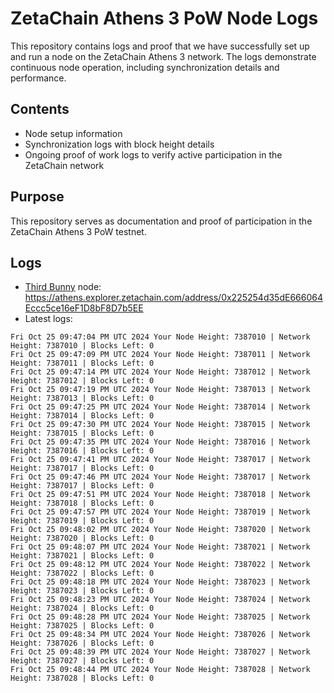 # ZetaChain Athens 3 PoW Node Logs
This repository contains logs and proof that we have successfully set up and run a node on the ZetaChain Athens 3 network. The logs demonstrate continuous node operation, including synchronization details and performance.

## Contents
- Node setup information
- Synchronization logs with block height details
- Ongoing proof of work logs to verify active participation in the ZetaChain network

## Purpose
This repository serves as documentation and proof of participation in the ZetaChain Athens 3 PoW testnet.

## Logs

- [Third Bunny](https://thirdbunny.xyz/) node: https://athens.explorer.zetachain.com/address/0x225254d35dE666064Eccc5ce16eF1D8bF8D7b5EE
- Latest logs:
```
Fri Oct 25 09:47:04 PM UTC 2024 Your Node Height: 7387010 | Network Height: 7387010 | Blocks Left: 0
Fri Oct 25 09:47:09 PM UTC 2024 Your Node Height: 7387011 | Network Height: 7387011 | Blocks Left: 0
Fri Oct 25 09:47:14 PM UTC 2024 Your Node Height: 7387012 | Network Height: 7387012 | Blocks Left: 0
Fri Oct 25 09:47:19 PM UTC 2024 Your Node Height: 7387013 | Network Height: 7387013 | Blocks Left: 0
Fri Oct 25 09:47:25 PM UTC 2024 Your Node Height: 7387014 | Network Height: 7387014 | Blocks Left: 0
Fri Oct 25 09:47:30 PM UTC 2024 Your Node Height: 7387015 | Network Height: 7387015 | Blocks Left: 0
Fri Oct 25 09:47:35 PM UTC 2024 Your Node Height: 7387016 | Network Height: 7387016 | Blocks Left: 0
Fri Oct 25 09:47:41 PM UTC 2024 Your Node Height: 7387017 | Network Height: 7387017 | Blocks Left: 0
Fri Oct 25 09:47:46 PM UTC 2024 Your Node Height: 7387017 | Network Height: 7387017 | Blocks Left: 0
Fri Oct 25 09:47:51 PM UTC 2024 Your Node Height: 7387018 | Network Height: 7387018 | Blocks Left: 0
Fri Oct 25 09:47:57 PM UTC 2024 Your Node Height: 7387019 | Network Height: 7387019 | Blocks Left: 0
Fri Oct 25 09:48:02 PM UTC 2024 Your Node Height: 7387020 | Network Height: 7387020 | Blocks Left: 0
Fri Oct 25 09:48:07 PM UTC 2024 Your Node Height: 7387021 | Network Height: 7387021 | Blocks Left: 0
Fri Oct 25 09:48:12 PM UTC 2024 Your Node Height: 7387022 | Network Height: 7387022 | Blocks Left: 0
Fri Oct 25 09:48:18 PM UTC 2024 Your Node Height: 7387023 | Network Height: 7387023 | Blocks Left: 0
Fri Oct 25 09:48:23 PM UTC 2024 Your Node Height: 7387024 | Network Height: 7387024 | Blocks Left: 0
Fri Oct 25 09:48:28 PM UTC 2024 Your Node Height: 7387025 | Network Height: 7387025 | Blocks Left: 0
Fri Oct 25 09:48:34 PM UTC 2024 Your Node Height: 7387026 | Network Height: 7387026 | Blocks Left: 0
Fri Oct 25 09:48:39 PM UTC 2024 Your Node Height: 7387027 | Network Height: 7387027 | Blocks Left: 0
Fri Oct 25 09:48:44 PM UTC 2024 Your Node Height: 7387028 | Network Height: 7387028 | Blocks Left: 0
```
